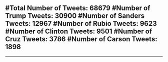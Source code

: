 #Total Number of Tweets: 68679 
#Number of Trump Tweets: 30900
#Number of Sanders Tweets: 12967
#Number of Rubio Tweets: 9623
#Number of Clinton Tweets: 9501
#Number of Cruz Tweets: 3786
#Number of Carson Tweets: 1898
---
---
